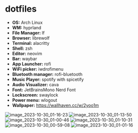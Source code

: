 # dotfiles

- **OS:** Arch Linux
- **WM:** hyprland
- **File Manager:** lf
- **Browser:** librewolf
- **Terminal:** alacritty
- **Shell:** zsh
- **Editor:** neovim
- **Bar:** waybar
- **App Launcher:** rofi
- **WiFi picker:** iwdrofimenu
- **Bluetooth manager:** rofi-bluetooth
- **Music Player:** spotify with spicetify
- **Audio Visualizer:** cava
- **Font:** JetBrainsMono Nerd Font
- **Lockscreen:** swaylock
- **Power menu:** wlogout
- **Wallpaper:** https://wallhaven.cc/w/2yoo1m

![image_2023-10-30_01-16-23](https://github.com/vernette/dotfiles/assets/38386813/efd98fd6-f1b6-49fa-a464-5deeec63d1ae)
![image_2023-10-30_01-13-50](https://github.com/vernette/dotfiles/assets/38386813/50eaae9e-ea02-41f5-b43c-f123f712477b)
![image_2023-10-30_01-00-46](https://github.com/vernette/dotfiles/assets/38386813/2b2bdc47-67c5-4580-b794-aefa7aca17e0)
![image_2023-10-30_01-10-31](https://github.com/vernette/dotfiles/assets/38386813/47d2475f-a834-4a83-87bc-aeebcfea81d3)
![image_2023-10-30_00-59-08](https://github.com/vernette/dotfiles/assets/38386813/eb4c1b8f-f1dd-422c-874d-ad20ccfb1285)
![image_2023-10-30_01-01-16](https://github.com/vernette/dotfiles/assets/38386813/e13b7288-c9b5-4467-ad91-c2f4f9182427)
